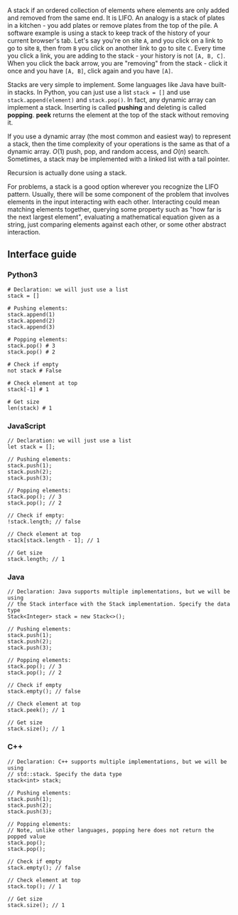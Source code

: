 A stack if an ordered collection of elements where elements are only added and removed from the same end. It is LIFO. An analogy is a stack of plates in a kitchen - you add plates or remove plates from the top of the pile. A software example is using a stack to keep track of the history of your current browser's tab. Let's say you're on site `A`, and you click on a link to go to site `B`, then from `B` you click on another link to go to site `C`. Every time you click a link, you are adding to the stack - your history is not `[A, B, C]`. When you click the back arrow, you are "removing" from the stack - click it once and you have `[A, B]`, click again and you have `[A]`.

Stacks are very simple to implement. Some languages like Java have built-in stacks. In Python, you can just use a list `stack = []` and use `stack.append(element)` and `stack.pop()`. In fact, any dynamic array can implement a stack. Inserting is called **pushing** and deleting is called **popping**. **peek** returns the element at the top of the stack without removing it.

If you use a dynamic array (the most common and easiest way) to represent a stack, then the time complexity of your operations is the same as that of a dynamic array. $O(1)$ push, pop, and random access, and $O(n)$ search. Sometimes, a stack may be implemented with a linked list with a tail pointer.

Recursion is actually done using a stack.

For problems, a stack is a good option wherever you recognize the LIFO pattern. Usually, there will be some component of the problem that involves elements in the input interacting with each other. Interacting could mean matching elements together, querying some property such as "how far is the next largest element", evaluating a mathematical equation given as a string, just comparing elements against each other, or some other abstract interaction.

## Interface guide

### Python3
```
# Declaration: we will just use a list
stack = []

# Pushing elements:
stack.append(1)
stack.append(2)
stack.append(3)

# Popping elements:
stack.pop() # 3
stack.pop() # 2

# Check if empty
not stack # False

# Check element at top
stack[-1] # 1

# Get size
len(stack) # 1
```

### JavaScript
```
// Declaration: we will just use a list
let stack = [];

// Pushing elements:
stack.push(1);
stack.push(2);
stack.push(3);

// Popping elements:
stack.pop(); // 3
stack.pop(); // 2

// Check if empty:
!stack.length; // false

// Check element at top
stack[stack.length - 1]; // 1

// Get size
stack.length; // 1
```

### Java
```
// Declaration: Java supports multiple implementations, but we will be using
// the Stack interface with the Stack implementation. Specify the data type
Stack<Integer> stack = new Stack<>();

// Pushing elements:
stack.push(1);
stack.push(2);
stack.push(3);

// Popping elements:
stack.pop(); // 3
stack.pop(); // 2

// Check if empty
stack.empty(); // false

// Check element at top
stack.peek(); // 1

// Get size
stack.size(); // 1
```

### C++
```
// Declaration: C++ supports multiple implementations, but we will be using
// std::stack. Specify the data type
stack<int> stack;

// Pushing elements:
stack.push(1);
stack.push(2);
stack.push(3);

// Popping elements:
// Note, unlike other languages, popping here does not return the popped value
stack.pop();
stack.pop();

// Check if empty
stack.empty(); // false

// Check element at top
stack.top(); // 1

// Get size
stack.size(); // 1
```
